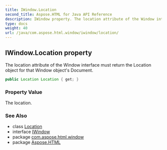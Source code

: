 ```yaml
---
title: IWindow.Location
second_title: Aspose.HTML for Java API Reference
description: IWindow property. The location attribute of the Window interface must return the Location object for that Window objects Document
type: docs
weight: 40
url: /java/com.aspose.html.window/iwindow/location/
---
```

## IWindow.Location property

The location attribute of the Window interface must return the Location object for that Window object's Document.

```java
public Location Location { get; }
```

### Property Value

The location.

### See Also

* class [Location](../../location/)
* interface [IWindow](../)
* package [com.aspose.html.window](../../../com.aspose.html.window/)
* package [Aspose.HTML](../../../)
